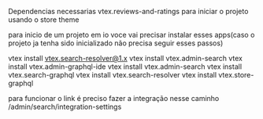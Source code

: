 
Dependencias necessarias vtex.reviews-and-ratings para iniciar o projeto usando o store theme


para inicio de um projeto em io voce vai precisar instalar esses apps(caso o projeto ja tenha sido inicializado não precisa seguir esses passos)

vtex install vtex.search-resolver@1.x
vtex install vtex.admin-search
vtex install vtex.admin-graphql-ide
vtex install vtex.admin-search
vtex install vtex.search-graphql
vtex install vtex.search-resolver
vtex install vtex.store-graphql

para funcionar o link é preciso fazer a integração nesse caminho /admin/search/integration-settings


